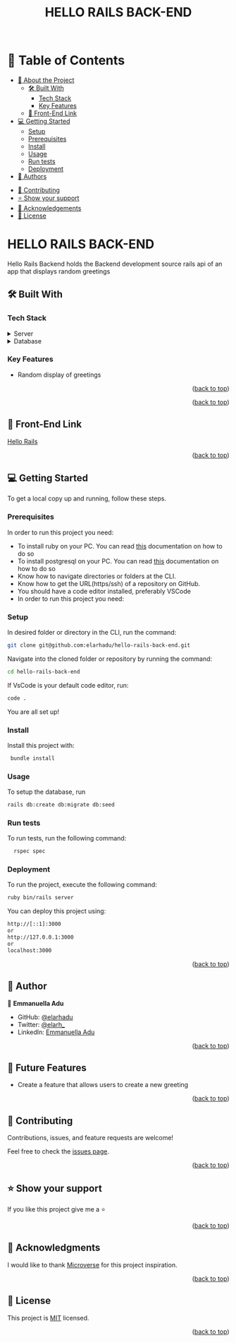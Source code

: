 <a name="readme-top" align="center"></a>

<div align="center">
  <h1>HELLO RAILS BACK-END</h1>
  <br/>

</div>

<!-- TABLE OF CONTENTS -->

# 📗 Table of Contents

- [📖 About the Project](#about-project)
  - [🛠 Built With](#built-with)
    - [Tech Stack](#tech-stack)
    - [Key Features](#key-features)
  <!-- - [🚀 Live Demo](#live-demo) -->
  - [🚀 Front-End Link](#front-end)
- [💻 Getting Started](#getting-started)
  - [Setup](#setup)
  - [Prerequisites](#prerequisites)
  - [Install](#install)
  - [Usage](#usage)
  - [Run tests](#run-tests)
  - [Deployment](#triangular_flag_on_post-deployment)
- [👥 Authors](#authors)
<!-- - [🔭 Future Features](#future-features) -->
- [🤝 Contributing](#contributing)
- [⭐️ Show your support](#support)
- [🙏 Acknowledgements](#acknowledgements)
- [📝 License](#license)

<!-- PROJECT DESCRIPTION -->

# HELLO RAILS BACK-END <a name="about-project"></a>
Hello Rails Backend holds the Backend development source rails api of an app that displays random greetings

## 🛠 Built With <a name="built-with"></a>

### Tech Stack <a name="tech-stack"></a>

<details>
  <summary>Server</summary>
  <ul>
    <li><a href="https://rubyonrails.org/">Ruby on Rails</a></li>
  </ul>
</details>

<details>
  <summary>Database</summary>
  <ul>
    <li><a href="https://www.postgresql.org/">PostgreSQL</a></li>
  </ul>
</details>
</details>

<!-- Features -->

### Key Features <a name="key-features"></a>
 - Random display of greetings


<p align="right">(<a href="#readme-top">back to top</a>)</p>

<!-- LIVE DEMO -->
<!-- ## 🚀 Live Demo <a name="live-demo"></a>
[Hello Rails](#) -->

<p align="right">(<a href="#readme-top">back to top</a>)</p>

## 🚀 Front-End Link <a name="front-end"></a>
[Hello Rails](https://github.com/elarhadu/hello-react-front-end)

<p align="right">(<a href="#readme-top">back to top</a>)</p>

<!-- GETTING STARTED -->

## 💻 Getting Started <a name="getting-started"></a>

To get a local copy up and running, follow these steps.

### Prerequisites
In order to run this project you need:

- To install ruby on your PC. You can read [this](https://rubyinstaller.org/downloads/) documentation on how to do so
- To install postgresql on your PC. You can read [this](https://www.postgresql.org/) documentation on how to do so
- Know how to navigate directories or folders at the CLI.
- Know how to get the URL(https/ssh) of a repository on GitHub.
- You should have a code editor installed, preferably VSCode
- In order to run this project you need:

### Setup
In desired folder or directory in the CLI, run the command:

```sh
git clone git@github.com:elarhadu/hello-rails-back-end.git
```

Navigate into the cloned folder or repository by running the command:
```sh
cd hello-rails-back-end
```

If VsCode is your default code editor, run:
```sh
code .
```

You are all set up!
### Install

Install this project with:

```sh
 bundle install
``` 
### Usage

To setup the database, run
```sh
rails db:create db:migrate db:seed
```
### Run tests

To run tests, run the following command:

```sh
  rspec spec
```

 ### Deployment
 To run the project, execute the following command:
```sh
ruby bin/rails server
```

You can deploy this project using:

```sh
http://[::1]:3000
or
http://127.0.0.1:3000
or
localhost:3000
```  

<p align="right">(<a href="#readme-top">back to top</a>)</p>

<!-- AUTHORS -->

## 👥 Author <a name="authors"></a>

👤 **Emmanuella Adu**

- GitHub: [@elarhadu](https://github.com/elarhadu)
- Twitter: [@elarh\_](https://twitter.com/elarh_)
- LinkedIn: [Emmanuella Adu](https://linkedin.com/in/emmanuella-adu)


<p align="right">(<a href="#readme-top">back to top</a>)</p>

<!-- FUTURE FEATURES -->

## 🔭 Future Features <a name="future-features"></a>
- Create a feature that allows users to create a new greeting

<p align="right">(<a href="#readme-top">back to top</a>)</p>

<!-- CONTRIBUTING -->

## 🤝 Contributing <a name="contributing"></a>

Contributions, issues, and feature requests are welcome!

Feel free to check the [issues page](https://github.com/elarhadu/hello-rails-back-end/issues).

<p align="right">(<a href="#readme-top">back to top</a>)</p>

<!-- SUPPORT -->

## ⭐️ Show your support <a name="support"></a>

If you like this project give me a ⭐

<p align="right">(<a href="#readme-top">back to top</a>)</p>

<!-- ACKNOWLEDGEMENTS -->

## 🙏 Acknowledgments <a name="acknowledgements"></a>

I would like to thank [Microverse](https://github.com/microverseinc) for this project inspiration.

<p align="right">(<a href="#readme-top">back to top</a>)</p>

<!-- LICENSE -->

## 📝 License <a name="license"></a>

This project is [MIT](./LICENSE) licensed.


<p align="right">(<a href="#readme-top">back to top</a>)</p>
